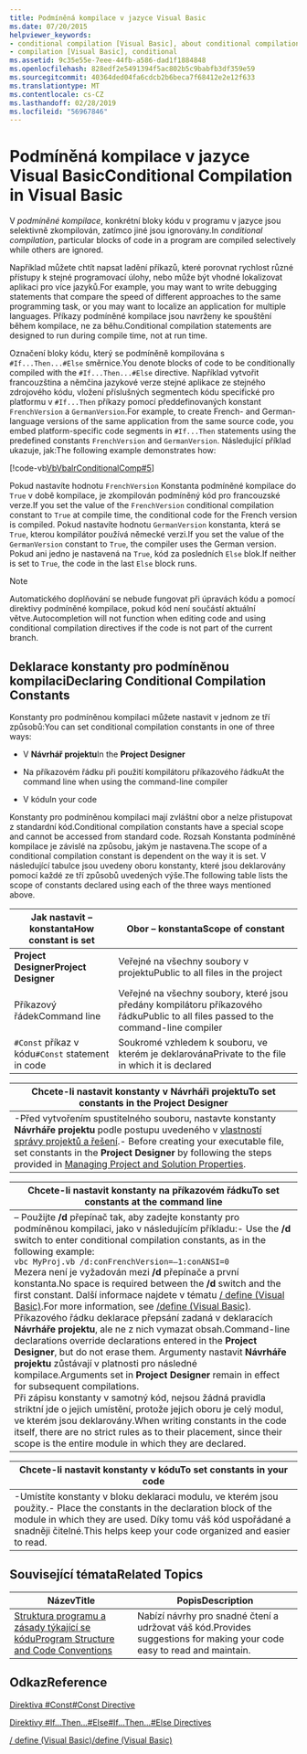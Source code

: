 ```yaml
---
title: Podmíněná kompilace v jazyce Visual Basic
ms.date: 07/20/2015
helpviewer_keywords:
- conditional compilation [Visual Basic], about conditional compilation
- compilation [Visual Basic], conditional
ms.assetid: 9c35e55e-7eee-44fb-a586-dad1f1884848
ms.openlocfilehash: 828edf2e5491394f5ac802b5c9babfb3df359e59
ms.sourcegitcommit: 40364ded04fa6cdcb2b6beca7f68412e2e12f633
ms.translationtype: MT
ms.contentlocale: cs-CZ
ms.lasthandoff: 02/28/2019
ms.locfileid: "56967846"
---
```

# <a name="conditional-compilation-in-visual-basic"></a><span data-ttu-id="55040-102">Podmíněná kompilace v jazyce Visual Basic</span><span class="sxs-lookup"><span data-stu-id="55040-102">Conditional Compilation in Visual Basic</span></span>
<span data-ttu-id="55040-103">V *podmíněné kompilace*, konkrétní bloky kódu v programu v jazyce jsou selektivně zkompilován, zatímco jiné jsou ignorovány.</span><span class="sxs-lookup"><span data-stu-id="55040-103">In *conditional compilation*, particular blocks of code in a program are compiled selectively while others are ignored.</span></span>  
  
 <span data-ttu-id="55040-104">Například můžete chtít napsat ladění příkazů, které porovnat rychlost různé přístupy k stejné programovací úlohy, nebo může být vhodné lokalizovat aplikaci pro více jazyků.</span><span class="sxs-lookup"><span data-stu-id="55040-104">For example, you may want to write debugging statements that compare the speed of different approaches to the same programming task, or you may want to localize an application for multiple languages.</span></span> <span data-ttu-id="55040-105">Příkazy podmíněné kompilace jsou navrženy ke spouštění během kompilace, ne za běhu.</span><span class="sxs-lookup"><span data-stu-id="55040-105">Conditional compilation statements are designed to run during compile time, not at run time.</span></span>  
  
 <span data-ttu-id="55040-106">Označení bloky kódu, který se podmíněně kompilována s `#If...Then...#Else` směrnice.</span><span class="sxs-lookup"><span data-stu-id="55040-106">You denote blocks of code to be conditionally compiled with the `#If...Then...#Else` directive.</span></span> <span data-ttu-id="55040-107">Například vytvořit francouzština a němčina jazykové verze stejné aplikace ze stejného zdrojového kódu, vložení příslušných segmentech kódu specifické pro platformu v `#If...Then` příkazy pomocí předdefinovaných konstant `FrenchVersion` a `GermanVersion`.</span><span class="sxs-lookup"><span data-stu-id="55040-107">For example, to create French- and German-language versions of the same application from the same source code, you embed platform-specific code segments in `#If...Then` statements using the predefined constants `FrenchVersion` and `GermanVersion`.</span></span> <span data-ttu-id="55040-108">Následující příklad ukazuje, jak:</span><span class="sxs-lookup"><span data-stu-id="55040-108">The following example demonstrates how:</span></span>  
  
 [!code-vb[VbVbalrConditionalComp#5](~/samples/snippets/visualbasic/VS_Snippets_VBCSharp/VbVbalrConditionalComp/VB/Class1.vb#5)]  
  
 <span data-ttu-id="55040-109">Pokud nastavíte hodnotu `FrenchVersion` Konstanta podmíněné kompilace do `True` v době kompilace, je zkompilován podmíněný kód pro francouzské verze.</span><span class="sxs-lookup"><span data-stu-id="55040-109">If you set the value of the `FrenchVersion` conditional compilation constant to `True` at compile time, the conditional code for the French version is compiled.</span></span> <span data-ttu-id="55040-110">Pokud nastavíte hodnotu `GermanVersion` konstanta, která se `True`, kterou kompilátor používá německé verzi.</span><span class="sxs-lookup"><span data-stu-id="55040-110">If you set the value of the `GermanVersion` constant to `True`, the compiler uses the German version.</span></span> <span data-ttu-id="55040-111">Pokud ani jedno je nastavená na `True`, kód za posledních `Else` blok.</span><span class="sxs-lookup"><span data-stu-id="55040-111">If neither is set to `True`, the code in the last `Else` block runs.</span></span>  
  
> [!NOTE]
>  <span data-ttu-id="55040-112">Automatického doplňování se nebude fungovat při úpravách kódu a pomocí direktivy podmíněné kompilace, pokud kód není součástí aktuální větve.</span><span class="sxs-lookup"><span data-stu-id="55040-112">Autocompletion will not function when editing code and using conditional compilation directives if the code is not part of the current branch.</span></span>  
  
## <a name="declaring-conditional-compilation-constants"></a><span data-ttu-id="55040-113">Deklarace konstanty pro podmíněnou kompilaci</span><span class="sxs-lookup"><span data-stu-id="55040-113">Declaring Conditional Compilation Constants</span></span>  
 <span data-ttu-id="55040-114">Konstanty pro podmíněnou kompilaci můžete nastavit v jednom ze tří způsobů:</span><span class="sxs-lookup"><span data-stu-id="55040-114">You can set conditional compilation constants in one of three ways:</span></span>  
  
-   <span data-ttu-id="55040-115">V **Návrhář projektu**</span><span class="sxs-lookup"><span data-stu-id="55040-115">In the **Project Designer**</span></span>  
  
-   <span data-ttu-id="55040-116">Na příkazovém řádku při použití kompilátoru příkazového řádku</span><span class="sxs-lookup"><span data-stu-id="55040-116">At the command line when using the command-line compiler</span></span>  
  
-   <span data-ttu-id="55040-117">V kódu</span><span class="sxs-lookup"><span data-stu-id="55040-117">In your code</span></span>  
  
 <span data-ttu-id="55040-118">Konstanty pro podmíněnou kompilaci mají zvláštní obor a nelze přistupovat z standardní kód.</span><span class="sxs-lookup"><span data-stu-id="55040-118">Conditional compilation constants have a special scope and cannot be accessed from standard code.</span></span> <span data-ttu-id="55040-119">Rozsah Konstanta podmíněné kompilace je závislé na způsobu, jakým je nastavena.</span><span class="sxs-lookup"><span data-stu-id="55040-119">The scope of a conditional compilation constant is dependent on the way it is set.</span></span> <span data-ttu-id="55040-120">V následující tabulce jsou uvedeny oboru konstanty, které jsou deklarovány pomocí každé ze tří způsobů uvedených výše.</span><span class="sxs-lookup"><span data-stu-id="55040-120">The following table lists the scope of constants declared using each of the three ways mentioned above.</span></span>  
  
|<span data-ttu-id="55040-121">Jak nastavit – konstanta</span><span class="sxs-lookup"><span data-stu-id="55040-121">How constant is set</span></span>|<span data-ttu-id="55040-122">Obor – konstanta</span><span class="sxs-lookup"><span data-stu-id="55040-122">Scope of constant</span></span>|  
|---|---|  
|<span data-ttu-id="55040-123">**Project Designer**</span><span class="sxs-lookup"><span data-stu-id="55040-123">**Project Designer**</span></span>|<span data-ttu-id="55040-124">Veřejné na všechny soubory v projektu</span><span class="sxs-lookup"><span data-stu-id="55040-124">Public to all files in the project</span></span>|  
|<span data-ttu-id="55040-125">Příkazový řádek</span><span class="sxs-lookup"><span data-stu-id="55040-125">Command line</span></span>|<span data-ttu-id="55040-126">Veřejné na všechny soubory, které jsou předány kompilátoru příkazového řádku</span><span class="sxs-lookup"><span data-stu-id="55040-126">Public to all files passed to the command-line compiler</span></span>|  
|<span data-ttu-id="55040-127">`#Const` příkaz v kódu</span><span class="sxs-lookup"><span data-stu-id="55040-127">`#Const` statement in code</span></span>|<span data-ttu-id="55040-128">Soukromé vzhledem k souboru, ve kterém je deklarována</span><span class="sxs-lookup"><span data-stu-id="55040-128">Private to the file in which it is declared</span></span>|  
  
|<span data-ttu-id="55040-129">Chcete-li nastavit konstanty v Návrháři projektu</span><span class="sxs-lookup"><span data-stu-id="55040-129">To set constants in the Project Designer</span></span>|  
|---|  
|<span data-ttu-id="55040-130">-Před vytvořením spustitelného souboru, nastavte konstanty **Návrháře projektu** podle postupu uvedeného v [vlastností správy projektů a řešení](/visualstudio/ide/managing-project-and-solution-properties).</span><span class="sxs-lookup"><span data-stu-id="55040-130">-   Before creating your executable file, set constants in the **Project Designer** by following the steps provided in [Managing Project and Solution Properties](/visualstudio/ide/managing-project-and-solution-properties).</span></span>|  
  
|<span data-ttu-id="55040-131">Chcete-li nastavit konstanty na příkazovém řádku</span><span class="sxs-lookup"><span data-stu-id="55040-131">To set constants at the command line</span></span>|  
|---|  
|<span data-ttu-id="55040-132">– Použijte **/d** přepínač tak, aby zadejte konstanty pro podmíněnou kompilaci, jako v následujícím příkladu:</span><span class="sxs-lookup"><span data-stu-id="55040-132">-   Use the **/d** switch to enter conditional compilation constants, as in the following example:</span></span><br />     `vbc MyProj.vb /d:conFrenchVersion=–1:conANSI=0`<br />     <span data-ttu-id="55040-133">Mezera není je vyžadován mezi **/d** přepínače a první konstanta.</span><span class="sxs-lookup"><span data-stu-id="55040-133">No space is required between the **/d** switch and the first constant.</span></span> <span data-ttu-id="55040-134">Další informace najdete v tématu [/ define (Visual Basic)](../../../visual-basic/reference/command-line-compiler/define.md).</span><span class="sxs-lookup"><span data-stu-id="55040-134">For more information, see [/define (Visual Basic)](../../../visual-basic/reference/command-line-compiler/define.md).</span></span><br />     <span data-ttu-id="55040-135">Příkazového řádku deklarace přepsání zadaná v deklaracích **Návrháře projektu**, ale ne z nich vymazat obsah.</span><span class="sxs-lookup"><span data-stu-id="55040-135">Command-line declarations override declarations entered in the **Project Designer**, but do not erase them.</span></span> <span data-ttu-id="55040-136">Argumenty nastavit **Návrháře projektu** zůstávají v platnosti pro následné kompilace.</span><span class="sxs-lookup"><span data-stu-id="55040-136">Arguments set in **Project Designer** remain in effect for subsequent compilations.</span></span><br />     <span data-ttu-id="55040-137">Při zápisu konstanty v samotný kód, nejsou žádná pravidla striktní jde o jejich umístění, protože jejich oboru je celý modul, ve kterém jsou deklarovány.</span><span class="sxs-lookup"><span data-stu-id="55040-137">When writing constants in the code itself, there are no strict rules as to their placement, since their scope is the entire module in which they are declared.</span></span>|  
  
|<span data-ttu-id="55040-138">Chcete-li nastavit konstanty v kódu</span><span class="sxs-lookup"><span data-stu-id="55040-138">To set constants in your code</span></span>|  
|---|  
|<span data-ttu-id="55040-139">-Umístíte konstanty v bloku deklaraci modulu, ve kterém jsou použity.</span><span class="sxs-lookup"><span data-stu-id="55040-139">-   Place the constants in the declaration block of the module in which they are used.</span></span> <span data-ttu-id="55040-140">Díky tomu váš kód uspořádané a snadněji čitelné.</span><span class="sxs-lookup"><span data-stu-id="55040-140">This helps keep your code organized and easier to read.</span></span>|  
  
## <a name="related-topics"></a><span data-ttu-id="55040-141">Související témata</span><span class="sxs-lookup"><span data-stu-id="55040-141">Related Topics</span></span>  
  
|<span data-ttu-id="55040-142">Název</span><span class="sxs-lookup"><span data-stu-id="55040-142">Title</span></span>|<span data-ttu-id="55040-143">Popis</span><span class="sxs-lookup"><span data-stu-id="55040-143">Description</span></span>|  
|---|---|  
|[<span data-ttu-id="55040-144">Struktura programu a zásady týkající se kódu</span><span class="sxs-lookup"><span data-stu-id="55040-144">Program Structure and Code Conventions</span></span>](../../../visual-basic/programming-guide/program-structure/program-structure-and-code-conventions.md)|<span data-ttu-id="55040-145">Nabízí návrhy pro snadné čtení a udržovat váš kód.</span><span class="sxs-lookup"><span data-stu-id="55040-145">Provides suggestions for making your code easy to read and maintain.</span></span>|  
  
## <a name="reference"></a><span data-ttu-id="55040-146">Odkaz</span><span class="sxs-lookup"><span data-stu-id="55040-146">Reference</span></span>  
 [<span data-ttu-id="55040-147">Direktiva #Const</span><span class="sxs-lookup"><span data-stu-id="55040-147">#Const Directive</span></span>](../../../visual-basic/language-reference/directives/const-directive.md)  
  
 [<span data-ttu-id="55040-148">Direktivy #If...Then...#Else</span><span class="sxs-lookup"><span data-stu-id="55040-148">#If...Then...#Else Directives</span></span>](../../../visual-basic/language-reference/directives/if-then-else-directives.md)  
  
 [<span data-ttu-id="55040-149">/ define (Visual Basic)</span><span class="sxs-lookup"><span data-stu-id="55040-149">/define (Visual Basic)</span></span>](../../../visual-basic/reference/command-line-compiler/define.md)
